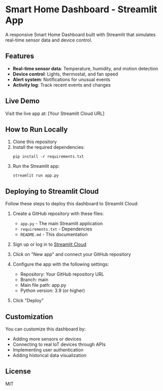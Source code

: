 # Smart Home Dashboard - Streamlit App

A responsive Smart Home Dashboard built with Streamlit that simulates real-time sensor data and device control.

## Features

- **Real-time sensor data**: Temperature, humidity, and motion detection
- **Device control**: Lights, thermostat, and fan speed
- **Alert system**: Notifications for unusual events
- **Activity log**: Track recent events and changes

## Live Demo

Visit the live app at: [Your Streamlit Cloud URL]

## How to Run Locally

1. Clone this repository
2. Install the required dependencies:
   ```
   pip install -r requirements.txt
   ```
3. Run the Streamlit app:
   ```
   streamlit run app.py
   ```

## Deploying to Streamlit Cloud

Follow these steps to deploy this dashboard to Streamlit Cloud:

1. Create a GitHub repository with these files:
   - `app.py` - The main Streamlit application
   - `requirements.txt` - Dependencies
   - `README.md` - This documentation

2. Sign up or log in to [Streamlit Cloud](https://streamlit.io/cloud)

3. Click on "New app" and connect your GitHub repository

4. Configure the app with the following settings:
   - Repository: Your GitHub repository URL
   - Branch: main
   - Main file path: app.py
   - Python version: 3.9 (or higher)

5. Click "Deploy"

## Customization

You can customize this dashboard by:
- Adding more sensors or devices
- Connecting to real IoT devices through APIs
- Implementing user authentication
- Adding historical data visualization

## License

MIT
